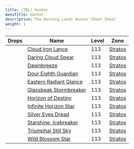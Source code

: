 ```yaml
---
title: (TBL) Hunter
menuTitle: Hunter
description: The Burning Lands Hunter Cheat Sheet
weight: 1
---
```


Drops|Name|Level|Zone
---|---|---|---
||[Cloud Iron Lance](cloud_iron_lance)|113|[Stratos](/en/tbl/explorer/stratos)
||[Daring Cloud Spear](daring_cloud_spear)|113|[Stratos](/en/tbl/explorer/stratos)
||[Dawnbreeze](dawnbreeze)|113|[Stratos](/en/tbl/explorer/stratos)
||[Dour Eighth Guardian](dour_eighth_guardian)|113|[Stratos](/en/tbl/explorer/stratos)
||[Eastern Radiant Glance](eastern_radiant_glance)|113|[Stratos](/en/tbl/explorer/stratos)
||[Glassbeak Stormbreaker](glassbeak_stormbreaker)|113|[Stratos](/en/tbl/explorer/stratos)
||[Horizon of Destiny](horizon_of_destiny)|113|[Stratos](/en/tbl/explorer/stratos)
||[Infinite Horizon Star](infinite_horizon_star)|113|[Stratos](/en/tbl/explorer/stratos)
||[Silver Eyes Dread](silver_eyes_dread)|113|[Stratos](/en/tbl/explorer/stratos)
||[Starshine, Icebreaker](starshine_icebreaker)|113|[Stratos](/en/tbl/explorer/stratos)
||[Triumphal Still Sky](triumphal_still_sky)|113|[Stratos](/en/tbl/explorer/stratos)
||[Wild Blossom Star](wild_blossom_star)|113|[Stratos](/en/tbl/explorer/stratos)